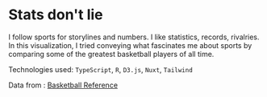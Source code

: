 # Stats don't lie

I follow sports for storylines and numbers. I like statistics, records, rivalries. In this visualization, I tried conveying what fascinates me about sports by comparing some of the greatest basketball players of all time.

Technologies used: `TypeScript`, `R`, `D3.js`, `Nuxt`, `Tailwind`

Data from : [Basketball Reference](https://www.basketball-reference.com/)
